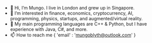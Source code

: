 - 👋 Hi, I’m Mungo. I live in London and grew up in Singapore.
- 👀 I’m interested in finance, economics, cryptocurrency, AI, programming, physics, startups, and augmented/virtual reality.
- 🌱 My main programming languages are C++ & Python, but I have experience with Java, C#, and more.
- 📫 How to reach me { 'email' : 'mungoblyth@outlook.com' }

<!---
mungo7/mungo7 is a ✨ special ✨ repository because its `README.md` (this file) appears on your GitHub profile.
You can click the Preview link to take a look at your changes.
--->
